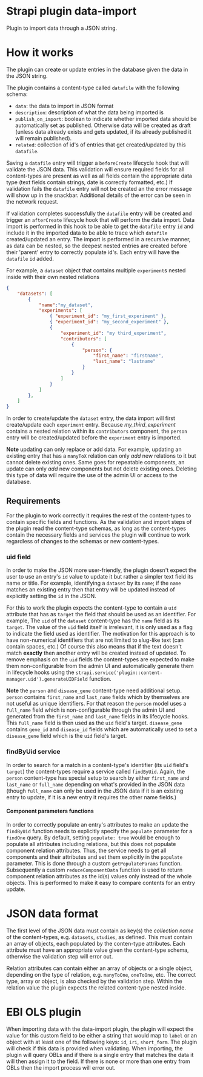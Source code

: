 # Strapi plugin data-import

Plugin to import data through a JSON string.

# How it works

The plugin can create or update entries in the database given the data in the JSON string.

The plugin contains a content-type called `datafile` with the following schema:

- `data`:
    the data to import in JSON format
- `description`:
    description of what the data being imported is
- `publish_on_import`:
    boolean to indicate whether imported data should be automatically set as published. Otherwise data will be created as draft (unless data already exists and gets updated, if its already published it will remain published).
- `related`:
    collection of id's of entries that get created/updated by this `datafile`.

Saving a `datafile` entry will trigger a `beforeCreate` lifecycle hook that will validate the JSON data. This validation will ensure required fields for all content-types are present as well as all fields contain the appropriate data type (text fields contain strings, date is correctly formatted, etc.) If validation fails the `datafile` entry will not be created an the error message will show up in the snackbar. Additional details of the error can be seen in the network request.

If validation completes successfully the `datafile` entry will be created and trigger an `afterCreate` lifecycle hook that will perform the data import. Data import is performed in this hook to be able to get the `datafile` entry `id` and include it in the imported data to be able to trace which `datafile` created/updated an entry. The import is performed in a recursive manner, as data can be nested, so the deepest nested entries are created before their 'parent' entry to correctly populate id's. Each entry will have the `datafile` `id` added.

For example, a `dataset` object that contains multiple `experiment`s nested inside with their own nested relations
```json
{
    "datasets": [
        { 
            "name":"my_dataset",
            "experiments": [
                { "experiment_id": "my_first_experiment" },
                { "experiment_id": "my_second_experiment" },
                {
                    "experiment_id": "my third_experiment",
                    "contributors": [
                        {
                            "person": {
                                "first_name": "firstname",
                                "last_name": "lastname"
                            }
                        }
                    ] 
                }
            ]
        },
    ]
}
```
In order to create/update the `dataset` entry, the data import will first create/update each `experiment` entry. Because *my_third_experiment*  contains a nested relation within its `contributors` component, the `person` entry will be created/updated before the `experiment` entry is imported.

**Note** updating can only replace or add data. For example, updating an existing entry that has a `manyToX` relation can only *add* new relations to it but cannot delete existing ones. Same goes for repeatable components, an update can only *add* new components but not delete existing ones. Deleting this type of data will require the use of the admin UI or access to the database.

## Requirements

For the plugin to work correctly it requires the rest of the content-types to contain specific fields and functions. As the validation and import steps of the plugin read the content-type schemas, as long as the content-types contain the necessary fields and services the plugin will continue to work regardless of changes to the schemas or new content-types.

### uid field

In order to make the JSON more user-friendly, the plugin doesn't expect the user to use an entry's `id` value to update it but rather a simpler text field its name or title. For example, identifying a `dataset` by its `name`; if the `name` matches an existing entry then that entry will be updated instead of explicitly setting the `id` in the JSON.

For this to work the plugin expects the content-type to contain a `uid` attribute that has as `target` the field that should be used as an identifier. For example, The `uid` of the `dataset` content-type has the `name` field as its `target`. The value of the `uid` field itself is irrelevant, it is only used as a flag to indicate the field used as identifier. The motivation for this approach is to have non-numerical identifiers that are not limited to slug-like text (can contain spaces, etc.) Of course this also means that if the text doesn't match **exactly** then another entry will be created instead of updated. To remove emphasis on the `uid` fields the content-types are expected to make them non-configurable from the admin UI and automatically generate them in lifecycle hooks using the `strapi.service('plugin::content-manager.uid').generateUIDField` function.

**Note** the `person` and `disease_gene` content-type need additional setup. `person` contains `first_name` and `last_name` fields which by themselves are not useful as unique identifiers. For that reason the `person` model uses a `full_name` field which is non-configurable through the admin UI and generated from the `first_name` and `last_name` fields in its lifecycle hooks. This `full_name` field is then used as the `uid` field's target. `disease_gene` contains `gene_id` and `disease_id` fields which are automatically used to set a `disease_gene` field which is the `uid` field's target.

### findByUid service

In order to search for a match in a content-type's identifier (its `uid` field's `target`) the content-types require a service called `findByUid`. Again, the `person` content-type has special setup to search by either `first_name` and `last_name` or `full_name` depending on what's provided in the JSON data (though `full_name` can only be used in the JSON data if it is an existing entry to update, if it is a new entry it requires the other name fields.)

#### Component parameters functions

In order to correctly populate an entry's attributes to make an update the `findByUid` function needs to explicitly specify the `populate` parameter for a `findOne` query. By default, setting `populate: true` would be enough to populate all attributes including relations, but this does not populate component relation attributes. Thus, the service needs to get all components and their attributes and set them explicitly in the `populate` parameter. This is done through a custom `getPopulateParams` function. Subsequently a custom `reduceComponentData` function is used to return component relation attributes as the id(s) values only instead of the whole objects. This is performed to make it easy to compare contents for an entry update.

# JSON data format

The first level of the JSON data must contain as key(s) the *collection name* of the content-types, e.g. `datasets`, `studies`, as defined. This must contain an array of objects, each populated by the conten-type attributes. Each attribute must have an appropriate value given the content-type schema, otherwise the validation step will error out.

Relation attributes can contain either an array of objects or a single object, depending on the type of relation, e.g. `manyToOne`, `oneToOne`, etc. The correct type, array or object, is also checked by the validation step. Within the relation value the plugin expects the related content-type nested inside.

# EBI OLS plugin

When importing data with the data-import plugin, the plugin will expect the value for this custom field to be either a string that would map to `label` or an object with at least one of the following keys: `id`, `iri`, `short_form`. The plugin will check if this data is provided when validating. When importing, the plugin will query OBLs and if there is a single entry that matches the data it will then assign it to the field. If there is none or more than one entry from OBLs then the import process will error out.
